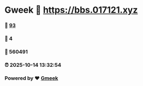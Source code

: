 # Gweek :link: https://bbs.017121.xyz 
### :page_facing_up: [93](https://bbs.017121.xyz/tag.html) 
### :speech_balloon: 4 
### :hibiscus: 560491 
### :alarm_clock: 2025-10-14 13:32:54 
### Powered by :heart: [Gmeek](https://github.com/Meekdai/Gmeek)
